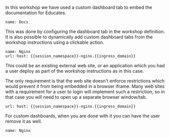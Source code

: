 In this workshop we have used a custom dashboard tab to embed the documentation for Educates.

```dashboard:open-dashboard
name: Docs
```

This was done by configuring the dashboard tab in the workshop definition. It is also possible to dynamically add custom dashboard tabs from the workshop instructions using a clickable action.

```dashboard:create-dashboard
name: Nginx
url: host: {{session_namespace}}-nginx.{{ingress_domain}}
```

This could be an existing external web site, or an application which you had a user deploy as part of the workshop instructions as in this case.

The only requirement is that the web site doesn't enforce restrictions which would prevent it from being embedded in a browser iframe. Many web sites with a requirement for a user to login will implement such a restriction, so in that case you will need to open up a separate browser window/tab.

```dashboard:open-url
url: host: {{session_namespace}}-nginx.{{ingress_domain}}
```

For custom dashboards, when you are done with it you can have the user remove it as well.

```dashboard:delete-dashboard
name: Nginx
```

